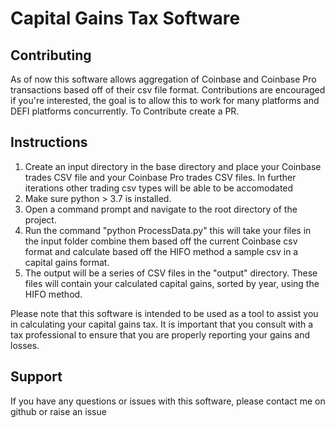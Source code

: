 <h1>Capital Gains Tax Software</h1>

<h2>Contributing</h2>
As of now this software allows aggregation of Coinbase and Coinbase Pro transactions based off of their csv file format.
Contributions are encouraged if you're interested, the goal is to allow this to work for many platforms and DEFI platforms concurrently.
To Contribute create a PR.

<h2>Instructions</h2>
<ol>
  <li>Create an input directory in the base directory and place your Coinbase trades CSV file and your Coinbase Pro trades CSV files. In further iterations other trading csv types will be able to be accomodated</li>
  <li>Make sure python > 3.7 is installed.</li>
  <li>Open a command prompt and navigate to the root directory of the project.</li>
  <li>Run the command "python ProcessData.py" this will take your files in the input folder combine them based off the current Coinbase csv format and calculate based off the HIFO method a sample csv in a capital gains format.</li>
  <li>The output will be a series of CSV files in the "output" directory. These files will contain your calculated capital gains, sorted by year, using the HIFO method.</li>
</ol>
<p>Please note that this software is intended to be used as a tool to assist you in calculating your capital gains tax. It is important that you consult with a tax professional to ensure that you are properly reporting your gains and losses.</p>
<h2>Support</h2>
<p>If you have any questions or issues with this software, please contact me on github or raise an issue</p>
</br>
